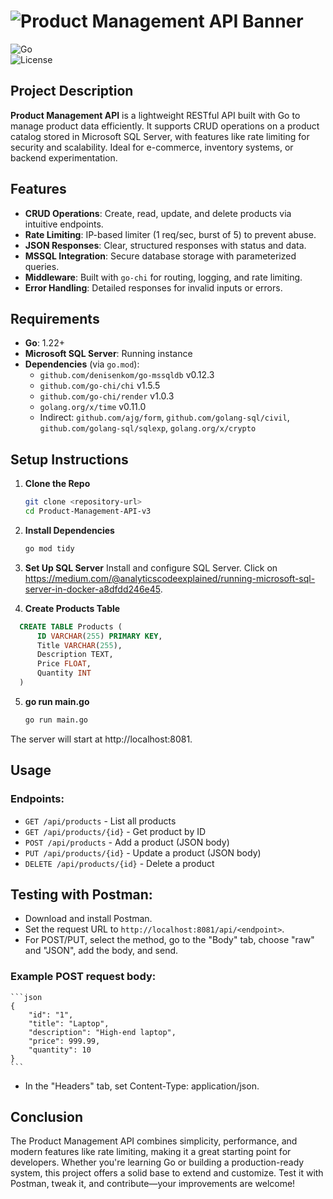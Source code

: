 # ![Product Management API Banner](https://img.shields.io/badge/Product%20Management%20API-v3.0-blueviolet?style=for-the-badge&logo=go)  
![Go](https://img.shields.io/badge/Go-1.22+-00ADD8?style=flat-square&logo=go)  
![License](https://img.shields.io/badge/License-MIT-green?style=flat-square)

## Project Description

**Product Management API** is a lightweight RESTful API built with Go to manage product data efficiently. It supports CRUD operations on a product catalog stored in Microsoft SQL Server, with features like rate limiting for security and scalability. Ideal for e-commerce, inventory systems, or backend experimentation.

## Features

- **CRUD Operations**: Create, read, update, and delete products via intuitive endpoints.
- **Rate Limiting**: IP-based limiter (1 req/sec, burst of 5) to prevent abuse.
- **JSON Responses**: Clear, structured responses with status and data.
- **MSSQL Integration**: Secure database storage with parameterized queries.
- **Middleware**: Built with `go-chi` for routing, logging, and rate limiting.
- **Error Handling**: Detailed responses for invalid inputs or errors.

## Requirements

- **Go**: 1.22+
- **Microsoft SQL Server**: Running instance
- **Dependencies** (via `go.mod`):
  - `github.com/denisenkom/go-mssqldb` v0.12.3
  - `github.com/go-chi/chi` v1.5.5
  - `github.com/go-chi/render` v1.0.3
  - `golang.org/x/time` v0.11.0
  - Indirect: `github.com/ajg/form`, `github.com/golang-sql/civil`, `github.com/golang-sql/sqlexp`, `golang.org/x/crypto`

## Setup Instructions

1. **Clone the Repo**  
   ```bash
   git clone <repository-url>
   cd Product-Management-API-v3

2. **Install Dependencies**
   ```bash
   go mod tidy

3. **Set Up SQL Server**
  Install and configure SQL Server. Click on https://medium.com/@analyticscodeexplained/running-microsoft-sql-server-in-docker-a8dfdd246e45.

4. **Create Products Table**
  ```sql
    CREATE TABLE Products (
        ID VARCHAR(255) PRIMARY KEY,
        Title VARCHAR(255),
        Description TEXT,
        Price FLOAT,
        Quantity INT
    )
   ```
5. **go run main.go**
    ```bash
    go run main.go
    ```
  The server will start at http://localhost:8081.

## Usage
### Endpoints:
- `GET /api/products` - List all products
- `GET /api/products/{id}` - Get product by ID
- `POST /api/products` - Add a product (JSON body)
- `PUT /api/products/{id}` - Update a product (JSON body)
- `DELETE /api/products/{id}` - Delete a product

## Testing with Postman:
- Download and install Postman.
- Set the request URL to `http://localhost:8081/api/<endpoint>`.
- For POST/PUT, select the method, go to the "Body" tab, choose "raw" and "JSON", add the body, and send.

### Example POST request body:
    ```json
    {
        "id": "1",
        "title": "Laptop",
        "description": "High-end laptop",
        "price": 999.99,
        "quantity": 10
    }
    ```
- In the "Headers" tab, set Content-Type: application/json.

## Conclusion
The Product Management API combines simplicity, performance, and modern features like rate limiting, making it a great starting point for developers. Whether you're learning Go or building a production-ready system, this project offers a solid base to extend and customize. Test it with Postman, tweak it, and contribute—your improvements are welcome!
